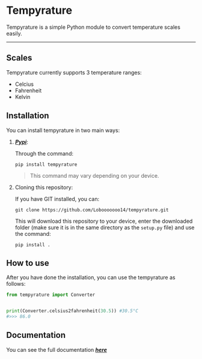 # Tempyrature

Tempyrature is a simple Python module to convert temperature scales easily.

***

## Scales

Tempyrature currently supports 3 temperature ranges:

- Celcius
- Fahrenheit
- Kelvin

## Installation

You can install tempyrature in two main ways:

1. [***Pypi***](https://pypi.org/project/tempyrature/):

    Through the command:
    ```
    pip install tempyrature
    ```
    > This command may vary depending on your device.

2. Cloning this repository:

    If you have GIT installed, you can:

    ```
    git clone https://github.com/Lobooooooo14/tempyrature.git
    ```
    This will download this repository to your device, enter the downloaded folder (make sure it is in the same directory as the `setup.py` file) and use the command:
    ```
    pip install .
    ```

## How to use

After you have done the installation, you can use the tempyrature as follows:

```python
from tempyrature import Converter


print(Converter.celsius2fahrenheit(30.5)) #30.5°C
#>>> 86.0
```

## Documentation

You can see the full documentation [***here***](https://github.com/Lobooooooo14/tempyrature/wiki/Documentation)